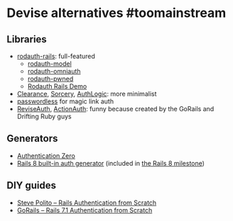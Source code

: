 # Devise alternatives #toomainstream

## Libraries

- [rodauth-rails](https://github.com/janko/rodauth-rails): full-featured
  - [rodauth-model](https://github.com/janko/rodauth-model)
  - [rodauth-omniauth](https://github.com/janko/rodauth-omniauth)
  - [rodauth-pwned](https://github.com/janko/rodauth-pwned)
  - [Rodauth Rails Demo](https://github.com/janko/rodauth-demo-rails)
- [Clearance](https://github.com/thoughtbot/clearance), [Sorcery](https://github.com/Sorcery/sorcery), [AuthLogic](http://AuthLogic): more minimalist
- [passwordless](https://github.com/mikker/passwordless) for magic link auth
- [ReviseAuth](https://github.com/excid3/revise_auth), [ActionAuth](https://github.com/kobaltz/action_auth): funny because created by the GoRails and Drifting Ruby guys

## Generators

- [Authentication Zero](https://github.com/lazaronixon/authentication-zero)
- [Rails 8 built-in auth generator](https://github.com/rails/rails/issues/50446) (included in [the Rails 8 milestone](https://github.com/rails/rails/milestone/87))

## DIY guides

- [Steve Polito – Rails Authentication from Scratch](https://stevepolito.design/blog/rails-authentication-from-scratch)
- [GoRails – Rails 7.1 Authentication from Scratch](https://gorails.com/episodes/rails-7-1-authentication-from-scratch)
